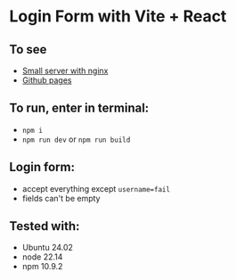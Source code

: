 # Login Form with Vite + React

## To see

- [Small server with nginx](https://login.chebykin.net/)
- [Github pages](https://rdak.github.io/login-form-react-vite/)

## To run, enter in terminal:

-   `npm i`
-   `npm run dev` or `npm run build`

## Login form:

-   accept everything except `username=fail`
-   fields can't be empty

## Tested with:

-   Ubuntu 24.02
-   node 22.14
-   npm 10.9.2
